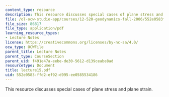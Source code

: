 ```yaml
---
content_type: resource
description: This resource discusses special cases of plane stress and plane strain.
file: /ol-ocw-studio-app/courses/12-520-geodynamics-fall-2006/552e0583ffd2ef92d995ee0585534186_lecture15.pdf
file_size: 86817
file_type: application/pdf
learning_resource_types:
- Lecture Notes
license: https://creativecommons.org/licenses/by-nc-sa/4.0/
ocw_type: OCWFile
parent_title: Lecture Notes
parent_type: CourseSection
parent_uid: f491e47a-eebe-de30-5612-d139ceabe8ad
resourcetype: Document
title: lecture15.pdf
uid: 552e0583-ffd2-ef92-d995-ee0585534186
---
```

This resource discusses special cases of plane stress and plane strain.